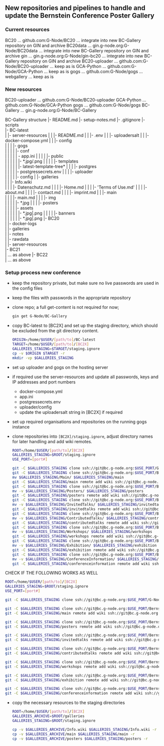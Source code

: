 ## New repositories and pipelines to handle and update the Bernstein Conference Poster Gallery

### Current resources

BC20            ... github.com:G-Node/BC20
                    ... integrate into new BC-Gallery repository on GIN and archive
BC20data        ... gin.g-node.org:G-Node/BC20data
                    ... integrate into new BC-Gallery repository on GIN and archive
gin             ... gin.g-node.org:G-Node/gin-bc20
                    ... integrate into new BC-Gallery repository on GIN and archive
BC20-uploader   ... github.com:G-Node/BC20-uploader
                    ... keep as is
GCA-Python      ... github.com:G-Node/GCA-Python
                    ... keep as is
gogs            ... github.com:G-Node/gogs ... webgallery
                    ... keep as is

### New resources

BC20-uploader   ... github.com:G-Node/BC20-uploader
GCA-Python      ... github.com:G-Node/GCA-Python
gogs            ... github.com:G-Node/gogs
BC-Gallery      ... gin.g-node.org:G-Node/BC-Gallery

BC-Gallery structure
|- README.md
|- setup-notes.md
|- .gitignore
|- scripts\
|- BC-latest\
|  |- server-resources
|  |  |- README.md
|  |  |- .env
|  |  |- uploadersalt
|  |  |- docker-compose.yml
|  |  |- config\
|  |  |  |- gogs\
|  |  |  |  |- conf\
|  |  |  |  |  - app.ini
|  |  |  |  |- public\
|  |  |  |  |  |- *.jpg/.png
|  |  |  |  |- templates\
|  |  |  |  |  |- latest-template-tree\*
|  |  |  |- postgres\
|  |  |  |  |- postgressecrets.env
|  |  |  |- uploader\
|  |  |  |  |- config
|  |- galleries\
|  |  |- Info.wiki\
|  |  |  |- Datenschutz.md
|  |  |  |- Home.md
|  |  |  |- 'Terms of Use.md'
|  |  |  |- about.md
|  |  |  |- contact.md
|  |  |  |- imprint.md
|  |  |- main\
|  |  |  |- main.md
|  |  |  |- img\
|  |  |  |  |- *.jpg
|  |  |  |- posters\
|  |  |  |  |- assets\
|  |  |  |  |  |- *.jpg|.png
|  |  |  |  |- banners\
|  |  |  |  |  |- *.jpg|.png
|- BC20\
|  |- docker-logs\
|  |- galleries\
|  |- notes\
|  |- rawdata\
|  |- server-resources\
|- BC21\
|  ... as above 
|- BC22\
|  ... as above 

### Setup process new conference

- keep the repository private, but make sure no live passwords are used in the config files
- keep the files with passwords in the appropriate repository

- clone repo; a full get-content is not required for now;

  ```bash
  gin get G-Node/BC-Gallery
  ```

- copy BC-latest to [BC2X] and set up the staging directory, which should be excluded from
  the git directory content.

    ```bash
    ORIGIN=/home/$USER/[path/to]/BC-latest
    TARGET=/home/$USER/[path/to]/[BC2X]
    GALLERIES_STAGING=$TARGET/staging.ignore
    cp -v $ORIGIN $TARGET -r
    mkdir -vp $GALLERIES_STAGING
    ```

- set up uploader and gogs on the hosting server
- if required use the server-resources and update all passwords, keys and IP addresses and port numbers
  - docker-compose.yml
  - app.ini
  - postgressecrets.env
  - uploader/config
  - update the uploadersalt string in [BC2X] if required
- set up required organisations and repositories on the running gogs instance
- clone repositories into `[BC2X]/staging.ignore`, adjust directory names for later 
  handling and add wiki remotes.

  ```bash
  ROOT=/home/$USER/[path/to]/[BC2X]
  GALLERIES_STAGING=$ROOT/staging.ignore
  USE_PORT=[port#]

  git -C $GALLERIES_STAGING clone ssh://git@bc.g-node.org:$USE_PORT/G-Node/Info.wiki
  git -C $GALLERIES_STAGING clone ssh://git@bc.g-node.org:$USE_PORT/BernsteinConference/Main.git
  mv $GALLERIES_STAGING/Main/ $GALLERIES_STAGING/main
  git -C $GALLERIES_STAGING/main remote add wiki ssh://git@bc.g-node.org:$USE_PORT/BernsteinConference/Main.wiki.git
  git -C $GALLERIES_STAGING clone ssh://git@bc.g-node.org:$USE_PORT/BernsteinConference/Posters.git
  mv -v $GALLERIES_STAGING/Posters/ $GALLERIES_STAGING/posters
  git -C $GALLERIES_STAGING/posters remote add wiki ssh://git@bc.g-node.org:$USE_PORT/BernsteinConference/Posters.wiki.git
  git -C $GALLERIES_STAGING clone ssh://git@bc.g-node.org:$USE_PORT/BernsteinConference/InvitedTalks.git
  mv -v $GALLERIES_STAGING/InvitedTalks/ $GALLERIES_STAGING/invitedtalks
  git -C $GALLERIES_STAGING/invitedtalks remote add wiki ssh://git@bc.g-node.org:$USE_PORT/BernsteinConference/InvitedTalks.wiki.git
  git -C $GALLERIES_STAGING clone ssh://git@bc.g-node.org:$USE_PORT/BernsteinConference/ContributedTalks.git
  mv -v $GALLERIES_STAGING/ContributedTalks/ $GALLERIES_STAGING/contributedtalks
  git -C $GALLERIES_STAGING/contributedtalks remote add wiki ssh://git@bc.g-node.org:$USE_PORT/BernsteinConference/ContributedTalks.wiki.git
  git -C $GALLERIES_STAGING clone ssh://git@bc.g-node.org:$USE_PORT/BernsteinConference/Workshops.git
  mv -v $GALLERIES_STAGING/Workshops/ $GALLERIES_STAGING/workshops
  git -C $GALLERIES_STAGING/workshops remote add wiki ssh://git@bc.g-node.org:$USE_PORT/BernsteinConference/Workshops.wiki.git
  git -C $GALLERIES_STAGING clone ssh://git@bc.g-node.org:$USE_PORT/BernsteinConference/Exhibition.git
  mv -v $GALLERIES_STAGING/Exhibition/ $GALLERIES_STAGING/exhibition
  git -C $GALLERIES_STAGING/exhibition remote add wiki ssh://git@bc.g-node.org:$USE_PORT/BernsteinConference/Exhibition.wiki.git
  git -C $GALLERIES_STAGING clone ssh://git@bc.g-node.org:$USE_PORT/BernsteinConference/ConferenceInformation.git
  mv -v $GALLERIES_STAGING/ConferenceInformation/ $GALLERIES_STAGING/conferenceinformation
  git -C $GALLERIES_STAGING/conferenceinformation remote add wiki ssh://git@bc.g-node.org:$USE_PORT/BernsteinConference/ConferenceInformation.wiki.git
  ```

CHECK IF THE FOLLOWING WORKS AS WELL

  ```bash
  ROOT=/home/$USER/[path/to]/[BC2X]
  GALLERIES_STAGING=$ROOT/staging.ignore
  USE_PORT=[port#]

  git -C $GALLERIES_STAGING clone ssh://git@bc.g-node.org:$USE_PORT/G-Node/Info.wiki

  git -C $GALLERIES_STAGING clone ssh://git@bc.g-node.org:$USE_PORT/BernsteinConference/Main.git main
  git -C $GALLERIES_STAGING/main remote add wiki ssh://git@bc.g-node.org:$USE_PORT/BernsteinConference/Main.wiki.git

  git -C $GALLERIES_STAGING clone ssh://git@bc.g-node.org:$USE_PORT/BernsteinConference/Posters.git posters
  git -C $GALLERIES_STAGING/posters remote add wiki ssh://git@bc.g-node.org:$USE_PORT/BernsteinConference/Posters.wiki.git

  git -C $GALLERIES_STAGING clone ssh://git@bc.g-node.org:$USE_PORT/BernsteinConference/InvitedTalks.git invitedtalks
  git -C $GALLERIES_STAGING/invitedtalks remote add wiki ssh://git@bc.g-node.org:$USE_PORT/BernsteinConference/InvitedTalks.wiki.git

  git -C $GALLERIES_STAGING clone ssh://git@bc.g-node.org:$USE_PORT/BernsteinConference/ContributedTalks.git contributedtalks
  git -C $GALLERIES_STAGING/contributedtalks remote add wiki ssh://git@bc.g-node.org:$USE_PORT/BernsteinConference/ContributedTalks.wiki.git

  git -C $GALLERIES_STAGING clone ssh://git@bc.g-node.org:$USE_PORT/BernsteinConference/Workshops.git workshops
  git -C $GALLERIES_STAGING/workshops remote add wiki ssh://git@bc.g-node.org:$USE_PORT/BernsteinConference/Workshops.wiki.git

  git -C $GALLERIES_STAGING clone ssh://git@bc.g-node.org:$USE_PORT/BernsteinConference/Exhibition.git exhibition
  git -C $GALLERIES_STAGING/exhibition remote add wiki ssh://git@bc.g-node.org:$USE_PORT/BernsteinConference/Exhibition.wiki.git

  git -C $GALLERIES_STAGING clone ssh://git@bc.g-node.org:$USE_PORT/BernsteinConference/ConferenceInformation.git conferenceinformation
  git -C $GALLERIES_STAGING/conferenceinformation remote add wiki ssh://git@bc.g-node.org:$USE_PORT/BernsteinConference/ConferenceInformation.wiki.git
  ```

- copy the necessary resources to the staging directories

  ```bash
  ROOT=/home/$USER/[path/to]/[BC2X]
  GALLERIES_ARCHIVE=$ROOT/galleries
  GALLERIES_STAGING=$ROOT/staging.ignore

  cp -v $GALLERIES_ARCHIVE/Info.wiki $GALLERIES_STAGING/Info.wiki -r
  cp -v $GALLERIES_ARCHIVE/main $GALLERIES_STAGING/main -r
  cp -v $GALLERIES_ARCHIVE/posters $GALLERIES_STAGING/posters -r
  ```
